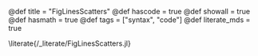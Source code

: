 @def title = "FigLinesScatters"
@def hascode = true
@def showall = true
@def hasmath = true
@def tags = ["syntax", "code"]
@def literate_mds = true

\literate{/_literate/FigLinesScatters.jl}

